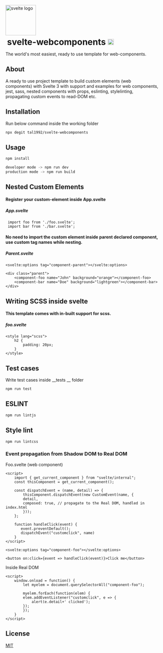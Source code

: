 <div><img src="https://pbs.twimg.com/profile_images/1121395911849062400/7exmJEg4.png" alt="svelte logo" width="100px"/></div>


<h1  style="border: 0; margin: 5px;">svelte-webcomponents      <a href="https://twitter.com/intent/tweet?text=A ready to use project template to build custom elements (web components) with Svelte 3 with support and examples for custom-elements, jest, sass, nested components with props, eslinting, stylelinting, propagating custom events to read-DOM etc. https://github.com/tal1992/svelte-webcomponents"><img src="http://randojs.com/images/tweetShield.svg" alt="Tweet" height="20"/></a></h1>
<p>The world's most easiest, ready to use template for web-components.</p>

## About
A ready to use project template to build custom elements (web components) with Svelte 3 with support and examples for web components, jest, sass, nested components with props, eslinting, stylelinting, propagating custom events to read-DOM etc.

## Installation

Run below command inside the working folder

```bash
npx degit tal1992/svelte-webcomponents

```
## Usage

```javascript
npm install

developer mode -> npm run dev
production mode -> npm run build
```

## Nested Custom Elements

#### Register your custom-element inside App.svelte

##### App.svelte
```
 import foo from './foo.svelte';
 import bar from './bar.svelte';
```

#### No need to import the custom element inside parent declared component, use custom tag names while nesting.

##### Parent.svelte
```
<svelte:options tag="component-parent"></svelte:options>

<div class="parent">
    <component-foo name="John" background="orange"></component-foo>
    <component-bar name="Doe" background="lightgreen"></component-bar>
</div>

```

## Writing SCSS inside svelte 

#### This template comes with in-built support for scss.

##### foo.svelte
```
<style lang="scss">
    h2 {
        padding: 20px;
    }
</style>
```

## Test cases 
Write test cases inside __tests __ folder

```javascript
npm run test
```

## ESLINT


```javascript
npm run lintjs
```

## Style lint


```javascript
npm run lintcss
```

### Event propagation from Shadow DOM to Real DOM

Foo.svelte (web component)
```
<script>
    import { get_current_component } from "svelte/internal";
    const thisComponent = get_current_component();

    const dispatchEvent = (name, detail) => {
        thisComponent.dispatchEvent(new CustomEvent(name, {
        detail,
        composed: true, // propagate to the Real DOM, handled in index.html
        }));
    };

    function handleClick(event) {
       event.preventDefault();
       dispatchEvent("customclick", name)
    }    
</script>

<svelte:options tag="component-foo"></svelte:options>

<button on:click={event => handleClick(event)}>Click me</button>

```

Inside Real DOM

```
<script>
	window.onload = function() {
		let myelem = document.querySelectorAll("component-foo");

		myelem.forEach(function(elem) {
		elem.addEventListener("customclick", e => {
			alert(e.detail+' clicked');
		});
		});
	}
</script>
```


## License
[MIT](https://choosealicense.com/licenses/mit/)
